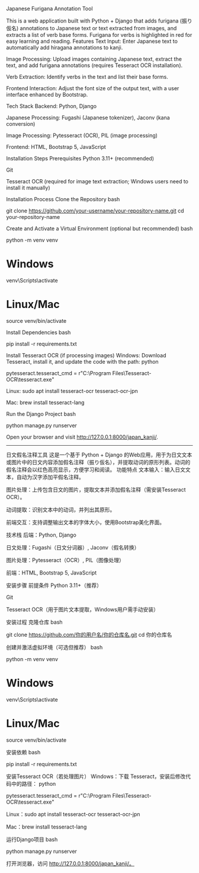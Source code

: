 Japanese Furigana Annotation Tool

This is a web application built with Python + Django that adds furigana (振り仮名) annotations to Japanese text or text extracted from images, and extracts a list of verb base forms. Furigana for verbs is highlighted in red for easy learning and reading.
Features
Text Input: Enter Japanese text to automatically add hiragana annotations to kanji.

Image Processing: Upload images containing Japanese text, extract the text, and add furigana annotations (requires Tesseract OCR installation).

Verb Extraction: Identify verbs in the text and list their base forms.

Frontend Interaction: Adjust the font size of the output text, with a user interface enhanced by Bootstrap.

Tech Stack
Backend: Python, Django

Japanese Processing: Fugashi (Japanese tokenizer), Jaconv (kana conversion)

Image Processing: Pytesseract (OCR), PIL (image processing)

Frontend: HTML, Bootstrap 5, JavaScript

Installation Steps
Prerequisites
Python 3.11+ (recommended)

Git

Tesseract OCR (required for image text extraction; Windows users need to install it manually)

Installation Process
Clone the Repository
bash

git clone https://github.com/your-username/your-repository-name.git
cd your-repository-name

Create and Activate a Virtual Environment (optional but recommended)
bash

python -m venv venv
# Windows
venv\Scripts\activate
# Linux/Mac
source venv/bin/activate

Install Dependencies
bash

pip install -r requirements.txt

Install Tesseract OCR (if processing images)
Windows: Download Tesseract, install it, and update the code with the path:
python

pytesseract.tesseract_cmd = r"C:\Program Files\Tesseract-OCR\tesseract.exe"

Linux: sudo apt install tesseract-ocr tesseract-ocr-jpn

Mac: brew install tesseract-lang

Run the Django Project
bash

python manage.py runserver

Open your browser and visit http://127.0.0.1:8000/japan_kanji/.

-----------------------------------------------------------------------------------------------------------------------------------------------------------------------------

日文假名注释工具
这是一个基于 Python + Django 的Web应用，用于为日文文本或图片中的日文内容添加假名注释（振り仮名），并提取动词的原形列表。动词的假名注释会以红色高亮显示，方便学习和阅读。
功能特点
文本输入：输入日文文本，自动为汉字添加平假名注释。

图片处理：上传包含日文的图片，提取文本并添加假名注释（需安装Tesseract OCR）。

动词提取：识别文本中的动词，并列出其原形。

前端交互：支持调整输出文本的字体大小，使用Bootstrap美化界面。

技术栈
后端：Python, Django

日文处理：Fugashi（日文分词器）, Jaconv（假名转换）

图片处理：Pytesseract（OCR）, PIL（图像处理）

前端：HTML, Bootstrap 5, JavaScript

安装步骤
前提条件
Python 3.11+（推荐）

Git

Tesseract OCR（用于图片文本提取，Windows用户需手动安装）

安装过程
克隆仓库
bash

git clone https://github.com/你的用户名/你的仓库名.git
cd 你的仓库名

创建并激活虚拟环境（可选但推荐）
bash

python -m venv venv
# Windows
venv\Scripts\activate
# Linux/Mac
source venv/bin/activate

安装依赖
bash

pip install -r requirements.txt

安装Tesseract OCR（若处理图片）
Windows：下载 Tesseract，安装后修改代码中的路径：
python

pytesseract.tesseract_cmd = r"C:\Program Files\Tesseract-OCR\tesseract.exe"

Linux：sudo apt install tesseract-ocr tesseract-ocr-jpn

Mac：brew install tesseract-lang

运行Django项目
bash

python manage.py runserver

打开浏览器，访问 http://127.0.0.1:8000/japan_kanji/。

